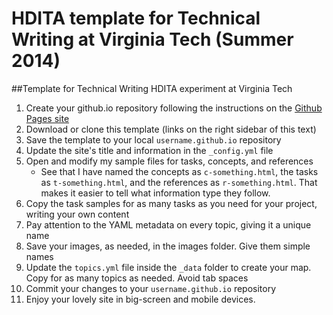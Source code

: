 HDITA template for Technical Writing at Virginia Tech (Summer 2014)
=================

##Template for Technical Writing HDITA experiment at Virginia Tech

1. Create your github.io repository following the instructions on the [Github Pages site](https://pages.github.com)
2. Download or clone this template (links on the right sidebar of this text)
3. Save the template to your local `username.github.io` repository
2. Update the site's title and information in the `_config.yml` file
3. Open and modify my sample files for tasks, concepts, and references
    * See that I have named the concepts as `c-something.html`, the tasks as `t-something.html`, and the references as `r-something.html`. That makes it easier to tell what information type they follow.
4. Copy the task samples for as many tasks as you need for your project, writing your own content
5. Pay attention to the YAML metadata on every topic, giving it a unique name
6. Save your images, as needed, in the images folder. Give them simple names
7. Update the `topics.yml` file inside the `_data` folder to create your map. Copy for as many topics as needed. Avoid tab spaces
8. Commit your changes to your `username.github.io` repository
9. Enjoy your lovely site in big-screen and mobile devices.



